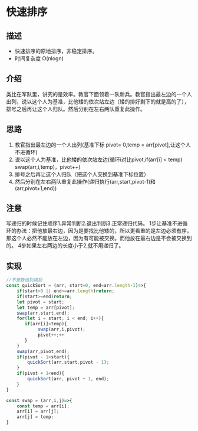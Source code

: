 # 快速排序
## 描述
- 快速排序的原地排序，非稳定排序。
- 时间复杂度 O(nlogn)
## 介绍
类比在军队里，讲究的是效率。教官下面领着一队新兵。教官指出最左边的一个人出列，说以这个人为基准，比他矮的依次站左边（矮的排好剩下的就是高的了），排号之后再让这个人归队。然后分别在左右两队重复此操作。
## 思路
1. 教官指出最左边的一个人出列(基准下标 pivot= 0,temp = arr[pivot],让这个人不进循环)
2. 说以这个人为基准，比他矮的依次站左边(循环i对比pivot,if(arr[i] < temp) swap(arr,i,temp)，pivot++)
3. 排号之后再让这个人归队（把这个人交换到基准下标位置）
4. 然后分别在左右两队重复此操作(递归执行(arr,start,pivot-1)和(arr,pivot+1,end))
## 注意
写递归的时候记住顺序1.异常判断2.退出判断3.正常递归代码。
1步让基准不进循环的办法：把他放最右边，因为是要找比他矮的，所以更看重的是左边必须有序，那这个人必然不能放在左边，因为有可能被交换。而他放在最右边是不会被交换到的。
4步如果左右两边的长度小于2,就不用递归了。
## 实现
```javascript
//不是数组别搞我
const quickSort = (arr, start=0, end=arr.length-1)=>{
    if(start<0 || end>=arr.length)return;
    if(start>=end)return;
    let pivot = start;
    let temp = arr[pivot];
    swap(arr,start,end);
    for(let i = start; i < end; i++){
       if(arr[i]<temp){
            swap(arr,i,pivot);            
            pivot++;++
       }       
    }
    swap(arr,pivot,end);
    if(pivot - 1>start){
        quickSort(arr,start,pivot - 1);
    }
    if(pivot + 1<end){
        quickSort(arr, pivot + 1, end);
    }
}

const swap = (arr,i,j)=>{
    const temp = arr[i];
    arr[i] = arr[j];
    arr[j] = temp;
}
```

